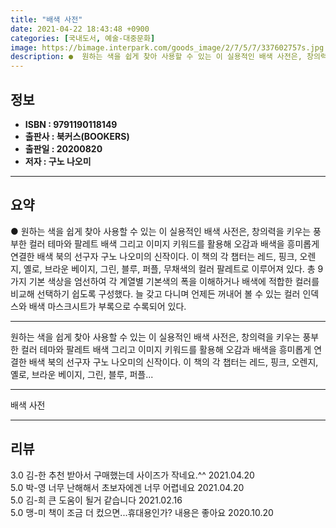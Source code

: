 ```yaml
---
title: "배색 사전"
date: 2021-04-22 18:43:48 +0900
categories: [국내도서, 예술-대중문화]
image: https://bimage.interpark.com/goods_image/2/7/5/7/337602757s.jpg
description: ●  원하는 색을 쉽게 찾아 사용할 수 있는 이 실용적인 배색 사전은, 창의력을 키우는 풍부한 컬러 테마와 팔레트 배색 그리고 이미지 키워드를 활용해 오감과 배색을 흥미롭게 연결한 배색 북의 선구자 구노 나오미의 신작이다. 이 책의 각 챕터는 레드, 핑크, 오렌지, 옐로, 브라운 베이지, 그린, 블루, 
---
```


## **정보**

- **ISBN : 9791190118149**
- **출판사 : 북커스(BOOKERS)**
- **출판일 : 20200820**
- **저자 : 구노 나오미**

------



## **요약**

●  원하는 색을 쉽게 찾아 사용할 수 있는 이 실용적인 배색 사전은, 창의력을 키우는 풍부한 컬러 테마와 팔레트 배색 그리고 이미지 키워드를 활용해 오감과 배색을 흥미롭게 연결한 배색 북의 선구자 구노 나오미의 신작이다. 이 책의 각 챕터는 레드, 핑크, 오렌지, 옐로, 브라운 베이지, 그린, 블루, 퍼플, 무채색의 컬러 팔레트로 이루어져 있다. 총 9가지 기본 색상을 엄선하여 각 계열별 기본색의 폭을 이해하거나 배색에 적합한 컬러를 비교해 선택하기 쉽도록 구성했다. 늘 갖고 다니며 언제든 꺼내어 볼 수 있는 컬러 인덱스와 배색 마스크시트가 부록으로 수록되어 있다.

------

원하는 색을 쉽게 찾아 사용할 수 있는 이 실용적인 배색 사전은, 창의력을 키우는 풍부한 컬러 테마와 팔레트 배색 그리고 이미지 키워드를 활용해 오감과 배색을 흥미롭게 연결한 배색 북의 선구자 구노 나오미의 신작이다. 이 책의 각 챕터는 레드, 핑크, 오렌지, 옐로, 브라운 베이지, 그린, 블루, 퍼플... 

------


배색 사전 

------


## **리뷰** 

3.0 김-한 추천 받아서 구매했는데 사이즈가 작네요.^^  2021.04.20 <br/>5.0 박-영 너무 난해해서 초보자에겐 너무 어렵네요 2021.04.20 <br/>5.0 김-희 큰 도움이 될거 같습니다 2021.02.16 <br/>5.0 맹-미 책이 조금 더 컸으면...휴대용인가?
내용은 좋아요 2020.10.20 <br/>